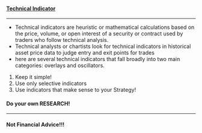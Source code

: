 #### [Technical Indicator](https://www.investopedia.com/terms/t/technicalindicator.asp) 
****

  * Technical indicators are heuristic or mathematical calculations based on the price, volume, or open interest of a security or contract used by traders who follow technical analysis.
  * Technical analysts or chartists look for technical indicators in historical asset price data to judge entry and exit points for trades
  * here are several technical indicators that fall broadly into two main categories: overlays and oscillators.

1. Keep it simple!
2. Use only selective indicators
3. Use indicators that make sense to your Strategy!

#### Do your own RESEARCH!

****

#### Not Financial Advice!!!
